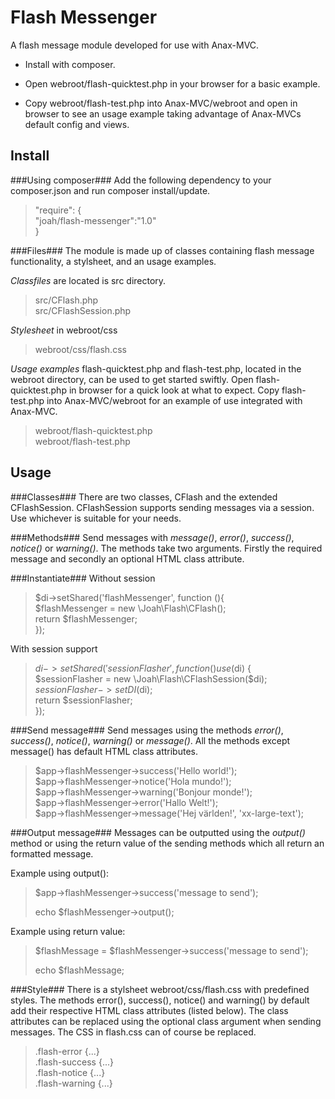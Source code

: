 Flash Messenger
==============

A flash message module developed for use with Anax-MVC.

* Install with composer. 

* Open webroot/flash-quicktest.php in your browser for a basic example.

* Copy webroot/flash-test.php into Anax-MVC/webroot and open in browser to see 
an usage example taking advantage of Anax-MVCs default config and views.

Install
-------
###Using composer###
Add the following dependency to your composer.json and run composer install/update.
>
>    "require": {  
>       "joah/flash-messenger":"1.0"  
>    }  
>

###Files###
The module is made up of classes containing flash message functionality, a stylsheet,
and an usage examples. 

*Classfiles* are located is src directory.
>src/CFlash.php  
>src/CFlashSession.php  

*Stylesheet* in webroot/css
>webroot/css/flash.css

*Usage examples* flash-quicktest.php and flash-test.php, located in the webroot 
directory, can be used to get started swiftly. Open flash-quicktest.php in browser 
for a quick look at what to expect. Copy flash-test.php into Anax-MVC/webroot for 
an example of use integrated with Anax-MVC.
>webroot/flash-quicktest.php  
>webroot/flash-test.php  

Usage
-----

###Classes###
There are two classes, CFlash and the extended CFlashSession. CFlashSession supports 
sending messages via a session. Use whichever is suitable for your needs.

###Methods###
Send messages with *message()*, *error()*, *success()*, *notice()* or *warning()*. 
The methods take two arguments. Firstly the required message and secondly an optional 
HTML class attribute. 

###Instantiate###
Without session
>$di->setShared('flashMessenger', function (){  
>    $flashMessenger = new \Joah\Flash\CFlash();  
>    return $flashMessenger;  
>});  
>

With session support
> 
> $di->setShared('sessionFlasher', function () use ($di) {  
>     $sessionFlasher = new \Joah\Flash\CFlashSession($di);  
>     $sessionFlasher->setDI($di);  
>     return $sessionFlasher;  
> });  

###Send message###
Send messages using the methods *error()*, *success()*, *notice()*, *warning()* 
or *message()*. All the methods except message() has default HTML class attributes.  

> $app->flashMessenger->success('Hello world!');  
> $app->flashMessenger->notice('Hola mundo!');  
> $app->flashMessenger->warning('Bonjour monde!');  
> $app->flashMessenger->error('Hallo Welt!');  
> $app->flashMessenger->message('Hej världen!', 'xx-large-text');  

###Output message###
Messages can be outputted using the *output()* method or using the return value 
of the sending methods which all return an formatted message. 

Example using output():
> 
> $app->flashMessenger->success('message to send');
> 
> echo $flashMessenger->output();
> 

Example using return value:
> 
> $flashMessage = $flashMessenger->success('message to send');
> 
> echo $flashMessage;
> 

###Style###
There is a stylsheet webroot/css/flash.css with predefined styles. The methods 
error(), success(), notice() and warning() by default add their respective HTML class attributes (listed below). 
The class attributes can be replaced using the optional class argument when sending messages. The CSS 
in flash.css can of course be replaced.

> .flash-error {...}  
> .flash-success {...}  
> .flash-notice {...}  
> .flash-warning {...}  

